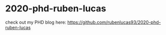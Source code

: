 # 2020-phd-ruben-lucas

check out my PHD blog here:
https://github.com/rubenlucas93/2020-phd-ruben-lucas
